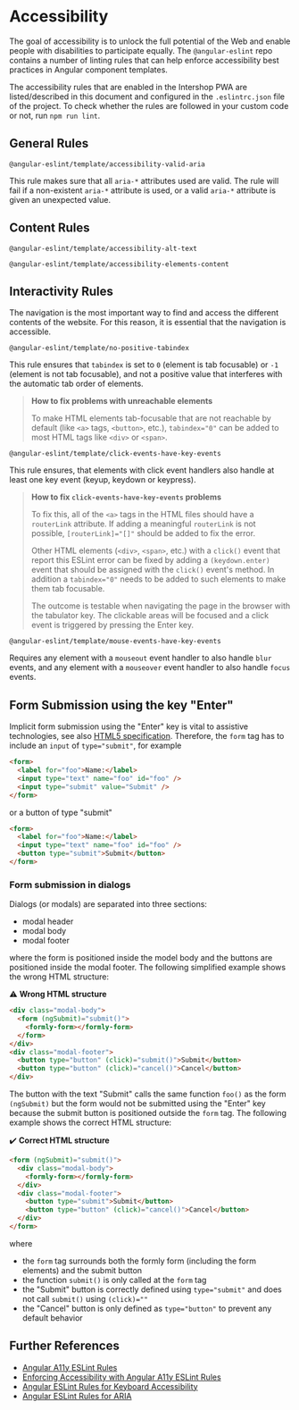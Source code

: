 <!--
kb_guide
kb_pwa
kb_everyone
kb_sync_latest_only
-->

# Accessibility

The goal of accessibility is to unlock the full potential of the Web and enable people with disabilities to participate equally.
The `@angular-eslint` repo contains a number of linting rules that can help enforce accessibility best practices in Angular component templates.

The accessibility rules that are enabled in the Intershop PWA are listed/described in this document and configured in the `.eslintrc.json` file of the project.
To check whether the rules are followed in your custom code or not, run `npm run lint`.

## General Rules

```
@angular-eslint/template/accessibility-valid-aria
```

This rule makes sure that all `aria-*` attributes used are valid.
The rule will fail if a non-existent `aria-*` attribute is used, or a valid `aria-*` attribute is given an unexpected value.

## Content Rules

```
@angular-eslint/template/accessibility-alt-text
```

```
@angular-eslint/template/accessibility-elements-content
```

## Interactivity Rules

The navigation is the most important way to find and access the different contents of the website.
For this reason, it is essential that the navigation is accessible.

```
@angular-eslint/template/no-positive-tabindex
```

This rule ensures that `tabindex` is set to `0` (element is tab focusable) or `-1` (element is not tab focusable), and not a positive value that interferes with the automatic tab order of elements.

> **How to fix problems with unreachable elements**
>
> To make HTML elements tab-focusable that are not reachable by default (like `<a>` tags, `<button>`, etc.), `tabindex="0"` can be added to most HTML tags like `<div>` or `<span>`.

```
@angular-eslint/template/click-events-have-key-events
```

This rule ensures, that elements with click event handlers also handle at least one key event (keyup, keydown or keypress).

> **How to fix `click-events-have-key-events` problems**
>
> To fix this, all of the `<a>` tags in the HTML files should have a `routerLink` attribute.
> If adding a meaningful `routerLink` is not possible, `[routerLink]="[]"` should be added to fix the error.
>
> Other HTML elements (`<div>`, `<span>`, etc.) with a `click()` event that report this ESLint error can be fixed by adding a `(keydown.enter)` event that should be assigned with the `click()` event's method.
> In addition a `tabindex="0"` needs to be added to such elements to make them tab focusable.
>
> The outcome is testable when navigating the page in the browser with the tabulator key.
> The clickable areas will be focused and a click event is triggered by pressing the Enter key.

```
@angular-eslint/template/mouse-events-have-key-events
```

Requires any element with a `mouseout` event handler to also handle `blur` events, and any element with a `mouseover` event handler to also handle `focus` events.

## Form Submission using the key "Enter"

Implicit form submission using the "Enter" key is vital to assistive technologies, see also [HTML5 specification](https://html.spec.whatwg.org/multipage/form-control-infrastructure.html#implicit-submission).
Therefore, the `form` tag has to include an `input` of `type="submit"`, for example

```html
<form>
  <label for="foo">Name:</label>
  <input type="text" name="foo" id="foo" />
  <input type="submit" value="Submit" />
</form>
```

or a button of type "submit"

```html
<form>
  <label for="foo">Name:</label>
  <input type="text" name="foo" id="foo" />
  <button type="submit">Submit</button>
</form>
```

### Form submission in dialogs

Dialogs (or modals) are separated into three sections:

- modal header
- modal body
- modal footer

where the form is positioned inside the model body and the buttons are positioned inside the modal footer.
The following simplified example shows the wrong HTML structure:

:warning: **Wrong HTML structure**

```html
<div class="modal-body">
  <form (ngSubmit)="submit()">
    <formly-form></formly-form>
  </form>
</div>
<div class="modal-footer">
  <button type="button" (click)="submit()">Submit</button>
  <button type="button" (click)="cancel()">Cancel</button>
</div>
```

The button with the text "Submit" calls the same function `foo()` as the form `(ngSubmit)` but the form would not be submitted using the "Enter" key because the submit button is positioned outside the `form` tag.
The following example shows the correct HTML structure:

:heavy_check_mark: **Correct HTML structure**

```html
<form (ngSubmit)="submit()">
  <div class="modal-body">
    <formly-form></formly-form>
  </div>
  <div class="modal-footer">
    <button type="submit">Submit</button>
    <button type="button" (click)="cancel()">Cancel</button>
  </div>
</form>
```

where

- the `form` tag surrounds both the formly form (including the form elements) and the submit button
- the function `submit()` is only called at the `form` tag
- the "Submit" button is correctly defined using `type="submit"` and does not call `submit()` using `(click)=""`
- the "Cancel" button is only defined as `type="button"` to prevent any default behavior

## Further References

- [Angular A11y ESLint Rules](https://dev.to/bitovi/angular-a11y-eslint-rules-2fjc)
- [Enforcing Accessibility with Angular A11y ESLint Rules](https://www.bitovi.com/blog/angular-a11y-eslint-rules)
- [Angular ESLint Rules for Keyboard Accessibility](https://dev.to/angular/angular-eslint-rules-for-keyboard-accessibility-236f)
- [Angular ESLint Rules for ARIA](https://dev.to/angular/angular-eslint-rules-for-aria-3ba1)
